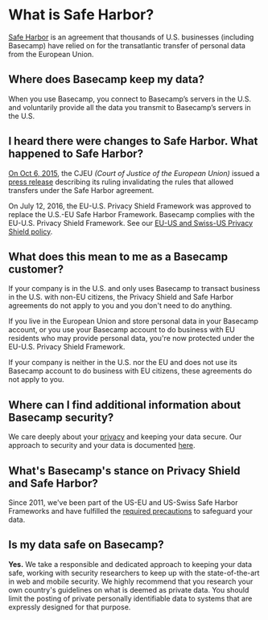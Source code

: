 # What is Safe Harbor?

<a href="https://en.wikipedia.org/wiki/International_Safe_Harbor_Privacy_Principles">Safe Harbor</a> is an agreement that thousands of U.S. businesses (including Basecamp) have relied on for the transatlantic transfer of personal data from the European Union.

## Where does Basecamp keep my data?

When you use Basecamp, you connect to Basecamp’s servers in the U.S. and voluntarily provide all the data you transmit to Basecamp’s servers in the U.S.

## I heard there were changes to Safe Harbor. What happened to Safe Harbor?

<a href="http://www.nytimes.com/2015/10/07/technology/european-union-us-data-collection.html?_r=0">On Oct 6, 2015</a>, the CJEU _(Court of Justice of the European Union)_ issued a <a href="http://curia.europa.eu/jcms/upload/docs/application/pdf/2015-10/cp150117en.pdf">press release</a> describing its ruling invalidating the rules that allowed transfers under the Safe Harbor agreement.

On July 12, 2016, the EU-U.S. Privacy Shield Framework was approved to replace the U.S.-EU Safe Harbor Framework. Basecamp complies with the EU-U.S. Privacy Shield Framework. See our [EU-US and Swiss-US Privacy Shield policy](/privacy/privacy-shield.md).

## What does this mean to me as a Basecamp customer?

If your company is in the U.S. and only uses Basecamp to transact business in the U.S. with non-EU citizens, the Privacy Shield and Safe Harbor agreements do not apply to you and you don't need to do anything.

If you live in the European Union and store personal data in your Basecamp account, or you use your Basecamp account to do business with EU residents who may provide personal data, you're now protected under the EU-U.S. Privacy Shield Framework.

If your company is neither in the U.S. nor the EU and does not use its Basecamp account to do business with EU citizens, these agreements do not apply to you.

## Where can I find additional information about Basecamp security?

We care deeply about your [privacy](/privacy/privacy-policy.md) and keeping your data secure.  Our approach to security and your data is documented [here](/security/overview.md).

## What's Basecamp's stance on Privacy Shield and Safe Harbor?

Since 2011, we've been part of the US-EU and US-Swiss Safe Harbor Frameworks and have fulfilled the [required precautions](/privacy/safe-harbor.md) to safeguard your data.

## Is my data safe on Basecamp?

**Yes.** We take a responsible and dedicated approach to keeping your data safe, working with security researchers to keep up with the state-of-the-art in web and mobile security. We highly recommend that you research your own country's guidelines on what is deemed as private data. You should limit the posting of private personally identifiable data to systems that are expressly designed for that purpose.
